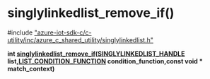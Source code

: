 # singlylinkedlist_remove_if()

\#include ["azure-iot-sdk-c/c-utility/inc/azure_c_shared_utility/singlylinkedlist.h"](../iot-c-ref-singlylinkedlist-h.md)  

**int [singlylinkedlist_remove_if](#singlylinkedlist_8h_1aaf7a647fe18bb2b27f88b75f0ba35f72)([SINGLYLINKEDLIST_HANDLE](#singlylinkedlist_8h_1a355ba061e4132f7817d6d1963d33382a) list,[LIST_CONDITION_FUNCTION](#singlylinkedlist_8h_1a49f50084658ac99a65bbd08a9dd6aa92) condition_function,const void * match_context)**

